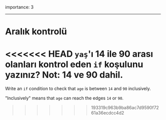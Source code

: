 importance: 3

---

# Aralık kontrolü

<<<<<<< HEAD
`yaş`'ı 14 ile 90 arası olanları kontrol eden `if` koşulunu yazınız? Not: 14 ve 90 dahil.
=======
Write an `if` condition to check that `age` is between `14` and `90` inclusively.

"Inclusively" means that `age` can reach the edges `14` or `90`.
>>>>>>> 193319c963b9ba86ac7d9590f7261a36ecdcc4d2
